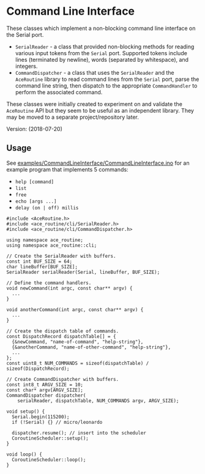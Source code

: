 # Command Line Interface

These classes which implement a non-blocking command line interface on the
Serial port.

* `SerialReader` - a class that provided non-blocking methods for
  reading various input tokens from the `Serial` port. Supported tokens include
  lines (terminated by newline), words (separated by whitespace), and
  integers.
* `CommandDispatcher` - a class that uses the `SerialReader` and
  the `AceRoutine` library to read command lines from the `Serial` port, parse
  the command line string, then dispatch to the appropriate `CommandHandler` to
  perform the associated command.

These classes were initially created to experiment on and validate the
`AceRoutine` API but they seem to be useful as an independent library. They may
be moved to a separate project/repository later.

Version: (2018-07-20)

## Usage

See 
[examples/CommandLineInterface/CommandLineInterface.ino](../../../examples/CommandLineInterface/CommandLineInterface.ino)
for an example program that implements 5 commands:
* `help [command]`
* `list`
* `free`
* `echo [args ...]`
* `delay (on | off) millis`

```
#include <AceRoutine.h>
#include <ace_routine/cli/SerialReader.h>
#include <ace_routine/cli/CommandDispatcher.h>

using namespace ace_routine;
using namespace ace_routine::cli;

// Create the SerialReader with buffers.
const int BUF_SIZE = 64;
char lineBuffer[BUF_SIZE];
SerialReader serialReader(Serial, lineBuffer, BUF_SIZE);

// Define the command handlers.
void newCommand(int argc, const char** argv) {
  ...
}

void anotherCommand(int argc, const char** argv) {
  ...
}

// Create the dispatch table of commands.
const DispatchRecord dispatchTable[] = {
  {&newCommand, "name-of-command", "help-string"},
  {&anotherCommand, "name-of-other-command", "help-string"},
  ...
};
const uint8_t NUM_COMMANDS = sizeof(dispatchTable) / sizeof(DispatchRecord);

// Create CommandDispatcher with buffers.
const int8_t ARGV_SIZE = 10;
const char* argv[ARGV_SIZE];
CommandDispatcher dispatcher(
    serialReader, dispatchTable, NUM_COMMANDS argv, ARGV_SIZE);

void setup() {
  Serial.begin(115200);
  if (!Serial) {} // micro/leonardo

  dispatcher.resume(); // insert into the scheduler
  CoroutineScheduler::setup();
}

void loop() {
  CoroutineScheduler::loop();
}
```
